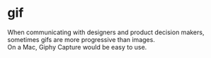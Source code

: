 # gif
When communicating with designers and product decision makers, sometimes gifs are more progressive than images.  
On a Mac, Giphy Capture would be easy to use.